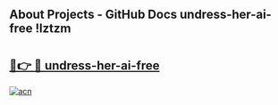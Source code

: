 ## About Projects - GitHub Docs undress-her-ai-free !lztzm

# <h2><a href="https://andorid.site?title=undress-her-ai-free&ref=14PRO">🔗👉 🔴 undress-her-ai-free</a></h2>

[![acn](https://github.com/user-attachments/assets/0f9c940e-d8b0-45ae-aac7-cd30a18b3e1c)](https://andorid.site?title=undress-her-ai-free&ref=14PRO)

